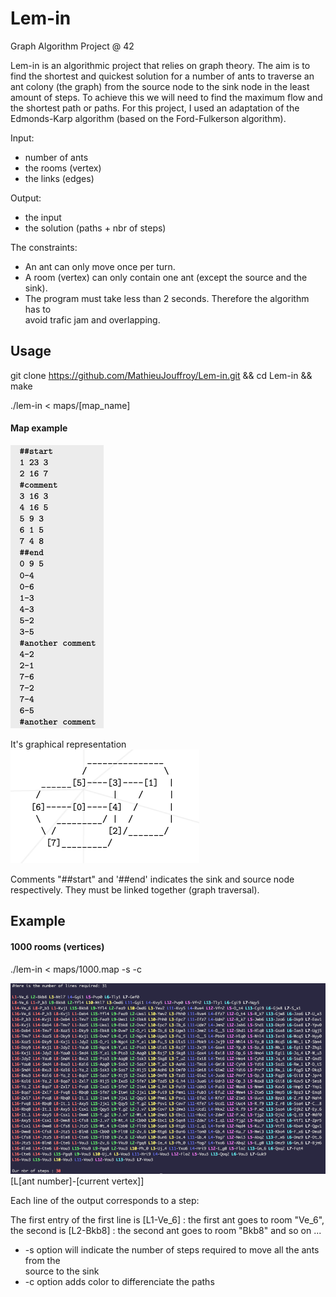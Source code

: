 # Lem-in
Graph Algorithm Project @ 42

Lem-in is an algorithmic project that relies on graph theory. The aim is to 
find the shortest and quickest solution for a number of ants to traverse an 
ant colony (the graph) from the source node to the sink node in the least 
amount of steps.
To achieve this we will need to find the maximum flow and the shortest path or paths.
For this project, I used an adaptation of the Edmonds-Karp algorithm 
(based on the Ford-Fulkerson algorithm).

Input:
- number of ants
- the rooms (vertex)
- the links (edges)

Output:
- the input
- the solution (paths + nbr of steps)

The constraints:

- An ant can only move once per turn.
- A room (vertex) can only contain one ant (except the source and the sink).
- The program must take less than 2 seconds. Therefore the algorithm has to<br>
avoid trafic jam and overlapping.

## Usage

git clone https://github.com/MathieuJouffroy/Lem-in.git && cd Lem-in && make

./lem-in < maps/[map_name]

#### Map example
![Lem-in](images/map.png)

It's graphical representation<br>
![Lem-in](images/graph.png)

Comments "##start" and '##end' indicates the sink and source node respectively.
They must be linked together (graph traversal).

## Example 
#### 1000 rooms (vertices)
./lem-in < maps/1000.map -s -c<br>

![Lem-in](images/example.png)
[L[ant number]-[current vertex]]

Each line of the output corresponds to a step:

The first entry of the first line is [L1-Ve_6] : the first ant goes to room "Ve_6", the second is [L2-Bkb8] : the second ant goes to room "Bkb8" and so on ...

- -s option will indicate the number of steps required to move all the ants from the<br>
source to the sink
- -c option adds color to differenciate the paths

